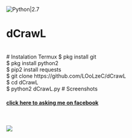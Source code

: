
![Python|2.7](https://img.shields.io/badge/Python-2.7-brightgreen.svg)
# dCrawL
<br>
# Instalation Termux
$ pkg install git
<br>
$ pkg install python2
<br>
$ pip2 install requests
<br>
$ git clone https://github.com/LOoLzeC/dCrawL
<br>
$ cd dCrawL
<br>
$ python2 dCrawL.py
# Screenshots
<h4><a href ="https://facebook.com/achmad.luthfi.hadi.3">click here to asking me on facebook</a></h4>
<br><br>
<img src ="https://github.com/LOoLzeC/dCrawL/blob/master/data/Screenshot_2019-02-11-05-02-13.png"/>
